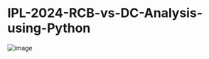 # IPL-2024-RCB-vs-DC-Analysis-using-Python
![image](https://github.com/sajidshaik11017/IPL-2024-RCB-vs-DC-Analysis-using-Python/assets/111382092/5069224a-9ac1-401f-a3ca-f10519400c84)
